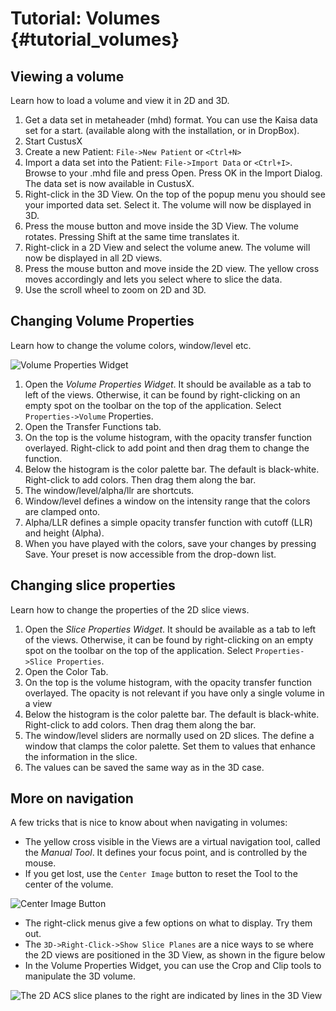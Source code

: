 Tutorial: Volumes {#tutorial_volumes}
===========================================================

Viewing a volume
-----------------------------------------------------------
Learn how to load a volume and view it in 2D and 3D.
1. Get a data set in metaheader (mhd) format. You can use the Kaisa data set for a start. 
   (available along with the installation, or in DropBox).
2. Start CustusX
3. Create a new Patient: `File->New Patient` or `<Ctrl+N>`
4. Import a data set into the Patient: `File->Import Data` or `<Ctrl+I>`. Browse to your .mhd file and press Open. 
   Press OK in the Import Dialog. The data set is now available in CustusX.
5. Right-click in the 3D View. On the top of the popup menu you should see your imported data set. Select it. 
   The volume will now be displayed in 3D.
6. Press the mouse button and move inside the 3D View. The volume rotates. Pressing Shift at the same time translates it.
7. Right-click in a 2D View and select the volume anew. The volume will now be displayed in all 2D views.
8. Press the mouse button and move inside the 2D view. The yellow cross moves accordingly and lets you select where to slice the data.
9. Use the scroll wheel to zoom on 2D and 3D.

Changing Volume Properties
-----------------------------------------------------------
Learn how to change the volume colors, window/level etc.

![Volume Properties Widget](volume_properties_widget.png)

1. Open the *Volume Properties Widget*. It should be available as a tab to left of the views. Otherwise, it can be found 
   by right-clicking on an empty spot on the toolbar on the top of the application. Select `Properties->Volume` Properties. 
2. Open the Transfer Functions tab.
3. On the top is the volume histogram, with the opacity transfer function overlayed. Right-click to add point and then 
   drag them to change the function. 
4. Below the histogram is the color palette bar. The default is black-white. Right-click to add colors. Then drag them along the bar.
5. The window/level/alpha/llr are shortcuts. 
1. Window/level defines a window on the intensity range that the colors are clamped onto.
2. Alpha/LLR defines a simple opacity transfer function with cutoff (LLR) and height (Alpha).
6. When you have played with the colors, save your changes by pressing Save. Your preset is now accessible from the drop-down list.

Changing slice properties
-----------------------------------------------------------
Learn how to change the properties of the 2D slice views.
1. Open the *Slice Properties Widget*. It should be available as a tab to left of the views. Otherwise, it can be found 
   by right-clicking on an empty spot on the toolbar on the top of the application. Select `Properties->Slice Properties`. 
2. Open the Color Tab.
3. On the top is the volume histogram, with the opacity transfer function overlayed. The opacity is not relevant if you 
   have only a single volume in a view
4. Below the histogram is the color palette bar. The default is black-white. Right-click to add colors. Then drag them along the bar.
5. The window/level sliders are normally used on 2D slices. The define a window that clamps the color palette. Set them 
   to values that enhance the information in the slice.
6. The values can be saved the same way as in the 3D case.

More on navigation
-----------------------------------------------------------
A few tricks that is nice to know about when navigating in volumes:
- The yellow cross visible in the Views are a virtual navigation tool, called the *Manual Tool*. 
  It defines your focus point, and is controlled by the mouse.
- If you get lost, use the `Center Image` button to reset the Tool to the center of the volume. 
  
![Center Image Button](center_image.png)
  
- The right-click menus give a few options on what to display. Try them out.
- The `3D->Right-Click->Show Slice Planes` are a nice ways to se where the 2D views are positioned 
  in the 3D View, as shown in the figure below
- In the Volume Properties Widget, you can use the Crop and Clip tools to manipulate the 3D volume.

![The 2D ACS slice planes to the right are indicated by lines in the 3D View](ACS_slice_planes.png)

